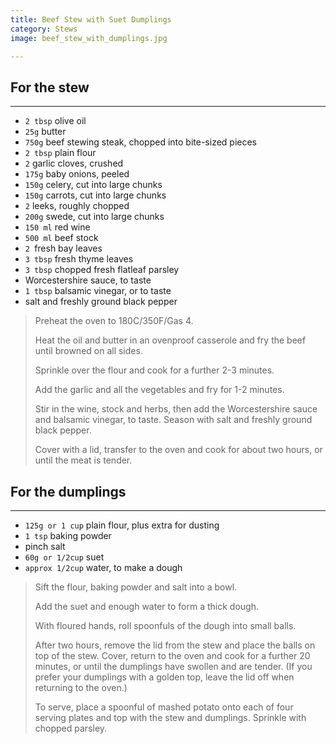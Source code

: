 ```yaml
---
title: Beef Stew with Suet Dumplings 
category: Stews
image: beef_stew_with_dumplings.jpg

--- 
```


## For the stew

---

* `2 tbsp` olive oil
* `25g` butter
* `750g` beef stewing steak, chopped into bite-sized pieces
* `2 tbsp` plain flour
* `2` garlic cloves, crushed
* `175g` baby onions, peeled
* `150g` celery, cut into large chunks
* `150g` carrots, cut into large chunks
* `2` leeks, roughly chopped
* `200g` swede, cut into large chunks
* `150 ml` red wine
* `500 ml` beef stock
* `2 `fresh bay leaves
* `3 tbsp` fresh thyme leaves
* `3 tbsp` chopped fresh flatleaf parsley
* Worcestershire sauce, to taste
* `1 tbsp` balsamic vinegar, or to taste
* salt and freshly ground black pepper

> Preheat the oven to 180C/350F/Gas 4.
>
> Heat the oil and butter in an ovenproof casserole and fry the beef until browned on all sides.
>
> Sprinkle over the flour and cook for a further 2-3 minutes.
>
> Add the garlic and all the vegetables and fry for 1-2 minutes.
>
> Stir in the wine, stock and herbs, then add the Worcestershire sauce and balsamic vinegar, to taste. Season with salt and freshly ground black pepper.
>
> Cover with a lid, transfer to the oven and cook for about two hours, or until the meat is tender.

## For the dumplings

---

* `125g or 1 cup` plain flour, plus extra for dusting
* `1 tsp` baking powder
* pinch salt
* `60g or 1/2cup` suet
* `approx 1/2cup` water, to make a dough 

> Sift the flour, baking powder and salt into a bowl.
>
> Add the suet and enough water to form a thick dough.
>
> With floured hands, roll spoonfuls of the dough into small balls.
>
> After two hours, remove the lid from the stew and place the balls on top of the stew. Cover, return to the oven and cook for a further 20 minutes, or until the dumplings have swollen and are tender. (If you prefer your dumplings with a golden top, leave the lid off when returning to the oven.)
>
> To serve, place a spoonful of mashed potato onto each of four serving plates and top with the stew and dumplings. Sprinkle with chopped parsley.


